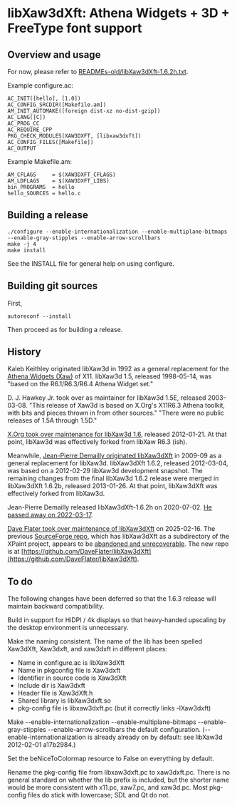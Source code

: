 # libXaw3dXft: Athena Widgets + 3D + FreeType font support

## Overview and usage

For now, please refer to
[READMEs-old/libXaw3dXft-1.6.2h.txt](READMEs-old/libXaw3dXft-1.6.2h.txt).

Example configure.ac:

    AC_INIT([hello], [1.0])
    AC_CONFIG_SRCDIR([Makefile.am])
    AM_INIT_AUTOMAKE([foreign dist-xz no-dist-gzip])
    AC_LANG([C])
    AC_PROG_CC
    AC_REQUIRE_CPP
    PKG_CHECK_MODULES(XAW3DXFT, [libxaw3dxft])
    AC_CONFIG_FILES([Makefile])
    AC_OUTPUT

Example Makefile.am:

    AM_CFLAGS     = $(XAW3DXFT_CFLAGS)
    AM_LDFLAGS    = $(XAW3DXFT_LIBS)
    bin_PROGRAMS  = hello
    hello_SOURCES = hello.c

## Building a release

    ./configure --enable-internationalization --enable-multiplane-bitmaps --enable-gray-stipples --enable-arrow-scrollbars
    make -j 4
    make install

See the INSTALL file for general help on using configure.

## Building git sources

First,

    autoreconf --install

Then proceed as for building a release.

## History

Kaleb Keithley originated libXaw3d in 1992 as a general replacement for the
[Athena Widgets (Xaw)](https://gitlab.freedesktop.org/xorg/lib/libxaw) of
X11.  libXaw3d 1.5, released 1998-05-14, was "based on the R6.1/R6.3/R6.4
Athena Widget set."

D. J. Hawkey Jr. took over as maintainer for libXaw3d 1.5E, released
2003-03-08.  "This release of Xaw3d is based on X.Org's X11R6.3 Athena
toolkit, with bits and pieces thrown in from other sources."  "There were no
public releases of 1.5A through 1.5D."

[X.Org took over maintenance for libXaw3d
1.6](https://gitlab.freedesktop.org/xorg/lib/libxaw3d), released 2012-01-21.
At that point, libXaw3d was effectively forked from libXaw R6.3 (ish).

Meanwhile, [Jean-Pierre Demailly originated
libXaw3dXft](https://sourceforge.net/projects/sf-xpaint/files/libxaw3dxft/)
in 2009-09 as a general replacement for libXaw3d.  libXaw3dXft 1.6.2,
released 2012-03-04, was based on a 2012-02-29 libXaw3d development snapshot.
The remaining changes from the final libXaw3d 1.6.2 release were merged in
libXaw3dXft 1.6.2b, released 2013-01-26.  At that point, libXaw3dXft was
effectively forked from libXaw3d.

Jean-Pierre Demailly released libXaw3dXft-1.6.2h on 2020-07-02.  [He passed
away on 2022-03-17](https://en.wikipedia.org/wiki/Jean-Pierre_Demailly).

[Dave Flater took over maintenance of
libXaw3dXft](https://github.com/DaveFlater/libXaw3dXft) on 2025-02-16.  The
previous [SourceForge
repo](https://sourceforge.net/projects/sf-xpaint/files/libxaw3dxft/), which
has libXaw3dXft as a subdirectory of the XPaint project, appears to be
[abandoned and
unrecoverable](https://sourceforge.net/p/forge/documentation/Abandoned%20Projects/).
The new repo is at
[https://github.com/DaveFlater/libXaw3dXft](https://github.com/DaveFlater/libXaw3dXft).

## To do

The following changes have been deferred so that the 1.6.3 release will
maintain backward compatibility.

Build in support for HiDPI / 4k displays so that heavy-handed upscaling by
the desktop environment is unnecessary.

Make the naming consistent.  The name of the lib has been spelled Xaw3dXft,
Xaw3dxft, and xaw3dxft in different places:

- Name in configure.ac is libXaw3dXft
- Name in pkgconfig file is Xaw3dxft
- Identifier in source code is Xaw3dXft
- Include dir is Xaw3dxft
- Header file is Xaw3dXft.h
- Shared library is libXaw3dxft.so
- pkg-config file is libxaw3dxft.pc (but it correctly links -lXaw3dxft)

Make --enable-internationalization --enable-multiplane-bitmaps
--enable-gray-stipples --enable-arrow-scrollbars the default configuration.
(--enable-internationalization is already already on by default: see
libXaw3d 2012-02-01 a17b2984.)

Set the beNiceToColormap resource to False on everything by default.

Rename the pkg-config file from libxaw3dxft.pc to xaw3dxft.pc.  There is no
general standard on whether the lib prefix is included, but the shorter name
would be more consistent with x11.pc, xaw7.pc, and xaw3d.pc.  Most pkg-config
files do stick with lowercase; SDL and Qt do not.
